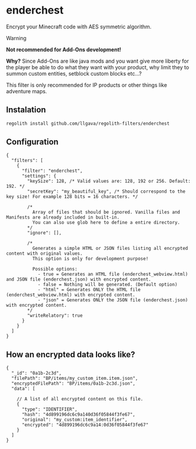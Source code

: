 # enderchest
Encrypt your Minecraft code with AES symmetric algorithm.

> [!WARNING]
> **Not recommended for Add-Ons development!**
> 
> **Why?** Since Add-Ons are like java mods and you want give more liberty for the player be able to do what they want with your product, why limit they to summon custom entities, setblock custom blocks etc...?
> 
> This filter is only recommended for IP products or other things like adventure maps.

## Instalation
```sh
regolith install github.com/llgava/regolith-filters/enderchest
```

## Configuration
```jsonc
{
  "filters": [
    {
      "filter": "enderchest",
      "settings": {
        "keySize": 128, /* Valid values are: 128, 192 or 256. Default: 192. */
        "secretKey": "my_beautiful_key", /* Should correspond to the key size! For example 128 bits = 16 characters. */

        /*
          Array of files that should be ignored. Vanilla files and Manifests are already included in built-in.
          You can also use glob here to define a entire directory.
        */
        "ignore": [],

        /*
          Generates a simple HTML or JSON files listing all encrypted content with original values.
          This option is only for development purpose!

          Possible options:
            - true = Generates an HTML file (enderchest_webview.html) and JSON file (enderchest.json) with encrypted content.
            - false = Nothing will be generated. (Default option)
            - "html" = Generates ONLY the HTML file (enderchest_webview.html) with encrypted content.
            - "json" = Generates ONLY the JSON file (enderchest.json) with encrypted content.
        */
        "writeRelatory": true
      }
    }
  ]
}
```

## How an encrypted data looks like?

```jsonc
{
  "_id": "0a1b-2c3d",
  "filePath": "BP/items/my_custom_item.item.json",
  "encryptedFilePath": "BP/items/0a1b-2c3d.json",
  "data": [

    // A list of all encrypted content on this file.
    {
      "type": "IDENTIFIER",
      "hash": "4d899196dc6c9a140d36f05844f3fe67",
      "original": "my_custom:item_identifier",
      "encrypted": "4d899196dc6c9a14:0d36f05844f3fe67"
    }
  ]
}
```